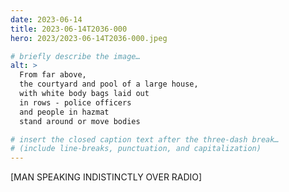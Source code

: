 ```yaml
---
date: 2023-06-14
title: 2023-06-14T2036-000
hero: 2023/2023-06-14T2036-000.jpeg

# briefly describe the image…
alt: >
  From far above,
  the courtyard and pool of a large house,
  with white body bags laid out
  in rows - police officers
  and people in hazmat
  stand around or move bodies

# insert the closed caption text after the three-dash break…
# (include line-breaks, punctuation, and capitalization)
---
```


[MAN SPEAKING INDISTINCTLY
OVER RADIO]
